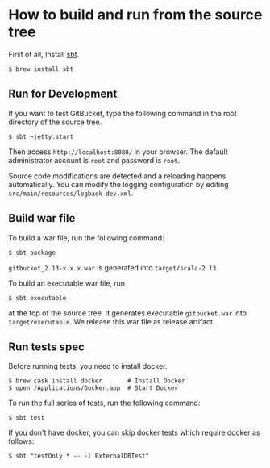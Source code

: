 How to build and run from the source tree
========

First of all, Install [sbt](http://www.scala-sbt.org/index.html).

```shell
$ brew install sbt
```

Run for Development
--------

If you want to test GitBucket, type the following command in the root directory of the source tree.

```shell
$ sbt ~jetty:start
```

Then access `http://localhost:8080/` in your browser. The default administrator account is `root` and password is `root`.

Source code modifications are detected and a reloading happens automatically. You can modify the logging configuration by editing `src/main/resources/logback-dev.xml`.

Build war file
--------

To build a war file, run the following command:

```shell
$ sbt package
```

`gitbucket_2.13-x.x.x.war` is generated into `target/scala-2.13`.

To build an executable war file, run

```shell
$ sbt executable
```

at the top of the source tree. It generates executable `gitbucket.war` into `target/executable`. We release this war file as release artifact.

Run tests spec
---------
Before running tests, you need to install docker.

```shell
$ brew cask install docker       # Install Docker
$ open /Applications/Docker.app  # Start Docker
```

To run the full series of tests, run the following command:

```shell
$ sbt test
```

If you don't have docker, you can skip docker tests which require docker as follows:

```shell
$ sbt "testOnly * -- -l ExternalDBTest"
```
